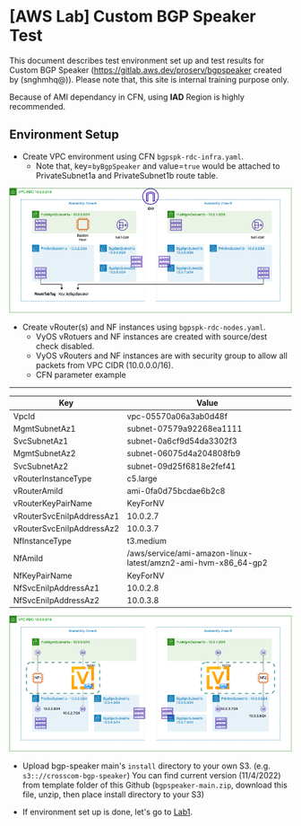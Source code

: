 

# [AWS Lab] Custom BGP Speaker Test

This document describes test environment set up and test results for Custom BGP Speaker (https://gitlab.aws.dev/proserv/bgpspeaker created by (snghmhq@)). Please note that, this site is internal training purpose only. 

Because of AMI dependancy in CFN, using **IAD** Region is highly recommended. 

## Environment Setup

* Create VPC environment using CFN `bgpspk-rdc-infra.yaml`.
  * Note that, key=`byBgpSpeaker` and value=`true` would be attached to PrivateSubnet1a and PrivateSubnet1b route table. 

![BGP-Speaker-Test-new-CFN1-Infra.drawio](./image/BGP-Speaker-Test-CFN1-Infra.drawio.png)

* Create vRouter(s) and NF instances using `bgpspk-rdc-nodes.yaml`. 
  * VyOS vRotuers and NF instances are created with source/dest check disabled. 
  * VyOS vRouters and NF instances are with security group to allow all packets from VPC CIDR (10.0.0.0/16). 
  * CFN parameter example

----

| Key                       | Value                                                        |
| ------------------------- | ------------------------------------------------------------ |
| VpcId                     | vpc-05570a06a3ab0d48f                                        |
| MgmtSubnetAz1             | subnet-07579a92268ea1111                                     |
| SvcSubnetAz1              | subnet-0a6cf9d54da3302f3                                     |
| MgmtSubnetAz2             | subnet-06075d4a204808fb9                                     |
| SvcSubnetAz2              | subnet-09d25f6818e2fef41                                     |
| vRouterInstanceType       | c5.large                                                     |
| vRouterAmiId              | ami-0fa0d75bcdae6b2c8                                        |
| vRouterKeyPairName        | KeyForNV                                                     |
| vRouterSvcEniIpAddressAz1 | 10.0.2.7                                                     |
| vRouterSvcEniIpAddressAz2 | 10.0.3.7                                                     |
| NfInstanceType            | t3.medium                                                    |
| NfAmiId                   | /aws/service/ami-amazon-linux-latest/amzn2-ami-hvm-x86_64-gp2 |
| NfKeyPairName             | KeyForNV                                                     |
| NfSvcEniIpAddressAz1      | 10.0.2.8                                                     |
| NfSvcEniIpAddressAz2      | 10.0.3.8                                                     |



![BGP-Speaker-Test-new-CFN2-NFs.drawio](./image/BGP-Speaker-Test-CFN2-NFs.drawio.png)

* Upload bgp-speaker main's `install` directory to your own S3. (e.g. `s3:://crosscom-bgp-speaker`) You can find current version (11/4/2022) from template folder of this Github (`bgpspeaker-main.zip`, download this file, unzip, then place install directory to your S3)

* If environment set up is done, let's go to [Lab1](https://github.com/crosscom/aws-handson-lab-bgpspk/tree/main/Lab1).

